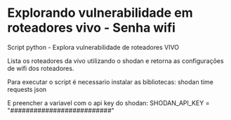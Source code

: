# Explorando vulnerabilidade em roteadores vivo - Senha wifi 
Script python - Explora vulnerabilidade de roteadores VIVO

Lista os roteadores da vivo utilizando o shodan e retorna as configurações de wifi dos roteadores.

Para executar o script é necessario instalar as bibliotecas: 
shodan
time
requests
json

E preencher a variavel com o api key do shodan: 
SHODAN_API_KEY = "##########################"
